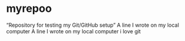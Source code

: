 # myrepoo
“Repository for testing my Git/GitHub setup” 
A   l i n e   I   w r o t e   o n   m y   l o c a l   c o m p u t e r      
 A   l i n e   I   w r o t e   o n   m y   l o c a l   c o m p u t e r      
 i   l o v e   g i t  
 